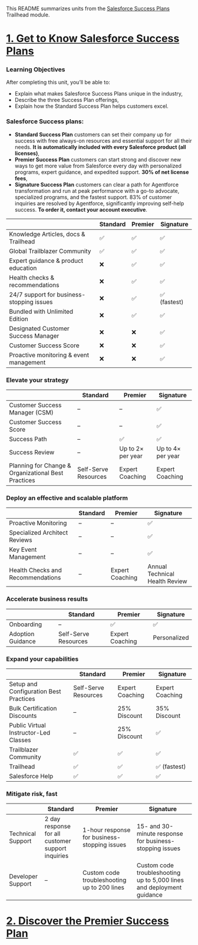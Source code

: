 This README summarizes  units from the [Salesforce Success Plans](https://trailhead.salesforce.com/content/learn/modules/premier-success-plans?trail_id=achieve-your-goals-with-success-cloud) Trailhead module.

# [1. Get to Know Salesforce Success Plans](https://trailhead.salesforce.com/content/learn/modules/premier-success-plans/get-started-with-your-premier-success-plan?trail_id=achieve-your-goals-with-success-cloud)

### Learning Objectives
After completing this unit, you’ll be able to:
* Explain what makes Salesforce Success Plans unique in the industry,
* Describe the three Success Plan offerings,
* Explain how the Standard Success Plan helps customers excel.

### Salesforce Success plans:
* **Standard Success Plan** customers can set their company up for success with free always-on resources and essential support for all their needs. **It is automatically included with every Salesforce product (all licenses)**,
* **Premier Success Plan** customers can start strong and discover new ways to get more value from Salesforce every day with personalized programs, expert guidance, and expedited support. **30% of net license fees**,
* **Signature Success Plan** customers can clear a path for Agentforce transformation and run at peak performance with a go-to advocate, specialized programs, and the fastest support. 83% of customer inquiries are resolved by Agentforce, significantly improving self-help success. **To order it, contact your account executive**.

|                    | **Standard** | **Premier** | **Signature** |
|------------------------------------------|--------------|-------------|---------------|
| Knowledge Articles, docs & Trailhead     | ✅           | ✅          | ✅            |
| Global Trailblazer Community             | ✅           | ✅          | ✅            |
| Expert guidance & product education      | ❌           | ✅          | ✅            |
| Health checks & recommendations          | ❌           | ✅          | ✅            |
| 24/7 support for business-stopping issues| ❌           | ✅          | ✅ (fastest)  |
| Bundled with Unlimited Edition           | ❌           | ✅          | ✅            |
| Designated Customer Success Manager      | ❌           | ❌          | ✅            |
| Customer Success Score                   | ❌           | ❌          | ✅            |
| Proactive monitoring & event management  | ❌           | ❌          | ✅            |

### Elevate your strategy

|                             | **Standard**        | **Premier**              | **Signature**           |
|------------------------------------------------|---------------------|--------------------------|--------------------------|
| Customer Success Manager (CSM)                 | –                   | –                        | ✅                       |
| Customer Success Score                         | –                   | –                        | ✅                       |
| Success Path                                   | –                   | ✅                       | ✅                       |
| Success Review                                 | –                   | Up to 2× per year        | Up to 4× per year        |
| Planning for Change & Organizational Best Practices | Self-Serve Resources | Expert Coaching          | Expert Coaching          |

### Deploy an effective and scalable platform

|                         | **Standard**        | **Premier**              | **Signature**           |
|------------------------------------------------|---------------------|--------------------------|--------------------------|
| Proactive Monitoring                 | –                   | –                        | ✅                             |
| Specialized Architect Reviews        | –                   | –                        | ✅                             |
| Key Event Management                 | –                   | –                        | ✅                             |
| Health Checks and Recommendations    | –                   | Expert Coaching          | Annual Technical Health Review  |

### Accelerate business results

|                         | **Standard**        | **Premier**              | **Signature**           |
|------------------------------------------------|---------------------|--------------------------|--------------------------|
| Onboarding              | –                    | ✅                 | ✅                        |
| Adoption Guidance       | Self-Serve Resources | Expert Coaching    | Personalized               |

### Expand your capabilities

|                    | **Standard** | **Premier** | **Signature** |
|------------------------------------------|--------------|-------------|---------------|
| Setup and Configuration Best Practices   | Self-Serve Resources | Expert Coaching   | Expert Coaching  |
| Bulk Certification Discounts             | –           | 25% Discount          | 35% Discount            |
| Public Virtual Instructor-Led Classes    | –           | 25% Discount          | ✅            |
| Trailblazer Community                    | ✅           | ✅          | ✅            |
| Trailhead                                | ✅           | ✅          | ✅ (fastest)  |
| Salesforce Help                          | ✅           | ✅          | ✅            |

### Mitigate risk, fast

|                    | **Standard** | **Premier** | **Signature** |
|------------------------------------------|--------------|-------------|---------------|
| Technical Support     | 2 day response for all customer support inquiries           | 1-hour response for business-stopping issues          | 15- and 30-minute response for business-stopping issues            |
| Developer Support             | –           | Custom code troubleshooting up to 200 lines          | Custom code troubleshooting up to 5,000 lines and deployment guidance            |


# [2. Discover the Premier Success Plan](https://trailhead.salesforce.com/content/learn/modules/premier-success-plans/resolve-issues-fast-with-premier-support?trail_id=achieve-your-goals-with-success-cloud)
